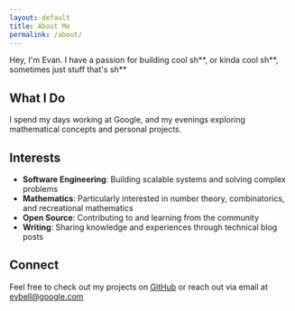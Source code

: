 ```yaml
---
layout: default
title: About Me
permalink: /about/
---
```


Hey, I'm Evan. I have a passion for building cool sh**, or kinda cool sh**, sometimes just stuff that's sh**

## What I Do

I spend my days working at Google, and my evenings exploring mathematical concepts and personal projects.

## Interests

- **Software Engineering**: Building scalable systems and solving complex problems
- **Mathematics**: Particularly interested in number theory, combinatorics, and recreational mathematics
- **Open Source**: Contributing to and learning from the community
- **Writing**: Sharing knowledge and experiences through technical blog posts

## Connect

Feel free to check out my projects on [GitHub](https://github.com/evbxll) or reach out via email at [evbell@google.com](evbell@google.com)